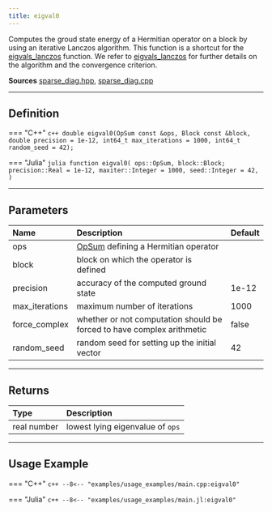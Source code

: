 ```yaml
---
title: eigval0
---
```


Computes the groud state energy of a Hermitian operator on a block by using an iterative Lanczos algorithm. This function is a shortcut for the [eigvals_lanczos](eigvals_lanczos.md) function. We refer to [eigvals_lanczos](eigvals_lanczos.md) for further details on the algorithm and the convergence criterion.

**Sources** [sparse_diag.hpp](https://github.com/awietek/xdiag/blob/main/xdiag/algorithms/sparse_diag.hpp), [sparse_diag.cpp](https://github.com/awietek/xdiag/blob/main/xdiag/algorithms/sparse_diag.cpp)

---

## Definition

=== "C++"
    ```c++
    double eigval0(OpSum const &ops, Block const &block, double precision = 1e-12,
                   int64_t max_iterations = 1000, int64_t random_seed = 42);
	```

=== "Julia"
	```julia
	function eigval0(
		ops::OpSum,
		block::Block;
		precision::Real = 1e-12,
		maxiter::Integer = 1000,
		seed::Integer = 42,
	)
	```

---

## Parameters

| Name           | Description                                                            | Default |
|:---------------|:-----------------------------------------------------------------------|---------|
| ops            | [OpSum](../operators/opsum.md) defining a Hermitian operator           |         |
| block          | block on which the operator is defined                                 |         |
| precision      | accuracy of the computed ground state                                  | 1e-12   |
| max_iterations | maximum number of iterations                                           | 1000    |
| force_complex  | whether or not computation should be forced to have complex arithmetic | false   |
| random_seed    | random seed for setting up the initial vector                          | 42      |

---

## Returns

| Type        | Description                      |
|:------------|:---------------------------------|
| real number | lowest lying eigenvalue of `ops` |

---

## Usage Example

=== "C++"
	```c++
	--8<-- "examples/usage_examples/main.cpp:eigval0"
	```
	
=== "Julia"
	```c++
	--8<-- "examples/usage_examples/main.jl:eigval0"
	```


